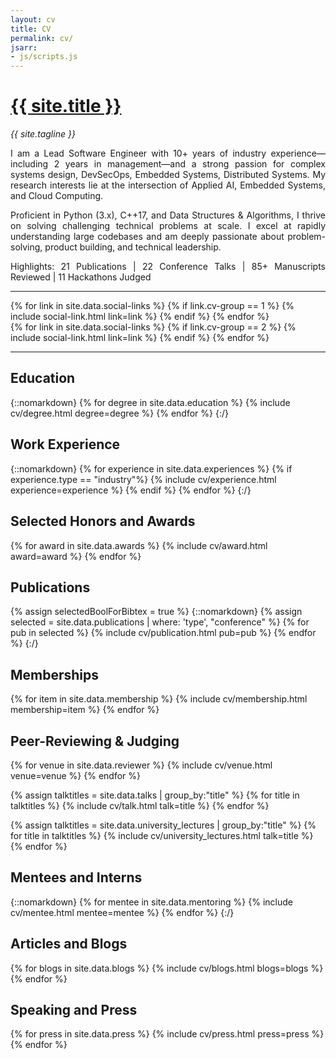 ```yaml
---
layout: cv
title: CV
permalink: cv/
jsarr:
- js/scripts.js
---
```


<h1 id="cv-title"><a href="{{ site.url }}"> {{ site.title }} </a></h1>

<p id="cv-subtitle"><i> {{ site.tagline }} </i></p>


<div style="text-align: justify;">
    I am a Lead Software Engineer with 10+ years of industry experience—including 2 years in management—and a strong passion for complex systems design, DevSecOps, Embedded Systems, Distributed Systems.
    My research interests lie at the intersection of Applied AI, Embedded Systems, and Cloud Computing.

<p>
    Proficient in Python (3.x), C++17, and Data Structures & Algorithms, I thrive on solving challenging technical problems at scale. 
    I excel at rapidly understanding large codebases and am deeply passionate about problem-solving, product building, and technical leadership.
</p>

<p>
    Highlights: 21 Publications | 22 Conference Talks | 85+  Manuscripts Reviewed | 11 Hackathons Judged
</p>

</div>

***

<div class="cv-image-links-wrapper">
	<div class="cv-image-links">
		{% for link in site.data.social-links %}
			{% if link.cv-group == 1 %}
				{% include social-link.html link=link %}
			{% endif %}
		{% endfor %}
	</div>
	<div class="cv-image-links">
		{% for link in site.data.social-links %}
			{% if link.cv-group == 2 %}
				{% include social-link.html link=link %}
			{% endif %}
		{% endfor %}
	</div>
</div>

***

## Education
{::nomarkdown}
{% for degree in site.data.education %}
{% include cv/degree.html degree=degree %}
{% endfor %}
{:/}

## Work Experience
{::nomarkdown}
{% for experience in site.data.experiences %}
{% if experience.type == "industry"%}
{% include cv/experience.html experience=experience %}
{% endif %}
{% endfor %}
{:/}

## Selected Honors and Awards

{% for award in site.data.awards %}
{% include cv/award.html award=award %}
{% endfor %}


## Publications

{% assign selectedBoolForBibtex = true %}
{::nomarkdown}
{% assign selected = site.data.publications | where: 'type', "conference" %}
{% for pub in selected %}
{% include cv/publication.html pub=pub %}
{% endfor %}
{:/}

## Memberships

{% for item in site.data.membership %}
{% include cv/membership.html membership=item %}
{% endfor %}


## Peer-Reviewing & Judging

{% for venue in site.data.reviewer %}
{% include cv/venue.html venue=venue %}
{% endfor %}

{% assign talktitles = site.data.talks | group_by:"title" %}
{% for title in talktitles %}
{% include cv/talk.html talk=title %}
{% endfor %}


{% assign talktitles = site.data.university_lectures | group_by:"title" %}
{% for title in talktitles %}
{% include cv/university_lectures.html talk=title %}
{% endfor %}

## Mentees and Interns

{::nomarkdown}
{% for mentee in site.data.mentoring %}
{% include cv/mentee.html mentee=mentee %}
{% endfor %}
{:/}

## Articles and Blogs

{% for blogs in site.data.blogs %}
{% include cv/blogs.html blogs=blogs %}
{% endfor %}

## Speaking and Press

{% for press in site.data.press %}
{% include cv/press.html press=press %}
{% endfor %}
